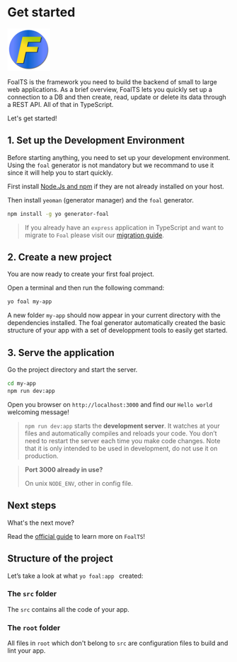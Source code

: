 # Get started

![Logo](./logo_96.png)

FoalTS is the framework you need to build the backend of small to large web applications. As a brief overview, FoalTS lets you quickly set up a connection to a DB and then create, read, update or delete its data through a REST API. All of that in TypeScript.

Let's get started!

## 1. Set up the Development Environment

Before starting anything, you need to set up your development environment. Using the `foal` generator is not mandatory but we recommand to use it since it will help you to start quickly.

First install [Node.Js and npm](https://nodejs.org/en/download/) if they are not already installed on your host.

Then install `yeoman` (generator manager) and the `foal` generator.

```sh
npm install -g yo generator-foal
```

> If you already have an `express` application in TypeScript and want to migrate to `Foal` please visit our [migration guide]().

## 2. Create a new project

You are now ready to create your first foal project.

Open a terminal and then run the following command:

```sh
yo foal my-app
```

A new folder `my-app` should now appear in your current directory with the dependencies installed. The foal generator automatically created the basic structure of your app with a set of developpment tools to easily get started.

## 3. Serve the application

Go the project directory and start the server.

```sh
cd my-app
npm run dev:app
```

Open you browser on `http://localhost:3000` and find our `Hello world` welcoming message!

> `npm run dev:app` starts the **development server**. It watches at your files and automatically compiles and reloads your code. You don’t need to restart the server each time you make code changes. Note that it is only intended to be used in development, do not use it on production. <!-- See the [8. Build and deploy](./guide/8-build-and-deploy.md) section for more details. -->

> **Port 3000 already in use?**
>
> On unix `NODE_ENV`, other in config file.

## Next steps

What's the next move?

Read the [official guide](./guide/1-introduction.md) to learn more on `FoalTS`!

## Structure of the project

Let’s take a look at what `yo foal:app ` created:

### The `src` folder

The `src` contains all the code of your app.

### The `root` folder

All files in `root` which don't belong to `src` are configuration files to build and lint your app.